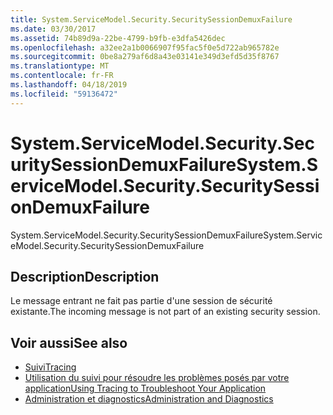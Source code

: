 ```yaml
---
title: System.ServiceModel.Security.SecuritySessionDemuxFailure
ms.date: 03/30/2017
ms.assetid: 74b89d9a-22be-4799-b9fb-e3dfa5426dec
ms.openlocfilehash: a32ee2a1b0066907f95fac5f0e5d722ab965782e
ms.sourcegitcommit: 0be8a279af6d8a43e03141e349d3efd5d35f8767
ms.translationtype: MT
ms.contentlocale: fr-FR
ms.lasthandoff: 04/18/2019
ms.locfileid: "59136472"
---
```

# <a name="systemservicemodelsecuritysecuritysessiondemuxfailure"></a><span data-ttu-id="09599-102">System.ServiceModel.Security.SecuritySessionDemuxFailure</span><span class="sxs-lookup"><span data-stu-id="09599-102">System.ServiceModel.Security.SecuritySessionDemuxFailure</span></span>
<span data-ttu-id="09599-103">System.ServiceModel.Security.SecuritySessionDemuxFailure</span><span class="sxs-lookup"><span data-stu-id="09599-103">System.ServiceModel.Security.SecuritySessionDemuxFailure</span></span>  
  
## <a name="description"></a><span data-ttu-id="09599-104">Description</span><span class="sxs-lookup"><span data-stu-id="09599-104">Description</span></span>  
 <span data-ttu-id="09599-105">Le message entrant ne fait pas partie d'une session de sécurité existante.</span><span class="sxs-lookup"><span data-stu-id="09599-105">The incoming message is not part of an existing security session.</span></span>  
  
## <a name="see-also"></a><span data-ttu-id="09599-106">Voir aussi</span><span class="sxs-lookup"><span data-stu-id="09599-106">See also</span></span>

- [<span data-ttu-id="09599-107">Suivi</span><span class="sxs-lookup"><span data-stu-id="09599-107">Tracing</span></span>](../../../../../docs/framework/wcf/diagnostics/tracing/index.md)
- [<span data-ttu-id="09599-108">Utilisation du suivi pour résoudre les problèmes posés par votre application</span><span class="sxs-lookup"><span data-stu-id="09599-108">Using Tracing to Troubleshoot Your Application</span></span>](../../../../../docs/framework/wcf/diagnostics/tracing/using-tracing-to-troubleshoot-your-application.md)
- [<span data-ttu-id="09599-109">Administration et diagnostics</span><span class="sxs-lookup"><span data-stu-id="09599-109">Administration and Diagnostics</span></span>](../../../../../docs/framework/wcf/diagnostics/index.md)
